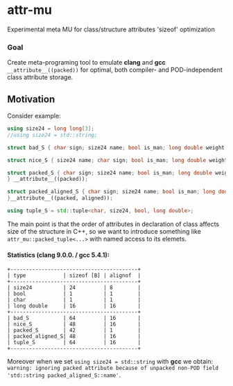 # attr-mu
Experimental meta MU for class/structure attributes 'sizeof' optimization

### Goal

Create meta-programing tool to emulate **clang** and **gcc** `__attribute__((packed))` for optimal, both compiler- and POD-independent class attribute storage.

## Motivation

Consider example:

``` C++
using size24 = long long[3];
//using size24 = std::string;

struct bad_S { char sign; size24 name; bool is_man; long double weight; };

struct nice_S { size24 name; char sign; bool is_man; long double weight; };

struct packed_S { char sign; size24 name; bool is_man; long double weight;
} __attribute__((packed));

struct packed_aligned_S { char sign; size24 name; bool is_man; long double weight;
}__attribute__((packed, aligned));

using tuple_S = std::tuple<char, size24, bool, long double>;
```

The main point is that the order of attributes in declaration of class affects size of the structure in C++,
so we want to introduce something like `attr_mu::packed_tuple<...>` with named access to its elemets.

#### Statistics (clang 9.0.0. / gcc 5.4.1):

```
+-----------------------------------------+
| type            | sizeof [B] | alignof  |
+-----------------------------------------+
| size24          | 24         | 8        |
| bool            | 1          | 1        |
| char            | 1          | 1        |
| long double     | 16         | 16       |
+-----------------------------------------+
| bad_S           | 64         | 16       |
| nice_S          | 48         | 16       |
| packed_S        | 42         | 1        |
| packed_aligned_S| 48         | 16       |
| tuple_S         | 64         | 16       |
+-----------------------------------------+
```
Moreover when we set  `using size24 = std::string` with **gcc** we obtain: `warning: ignoring packed attribute because of unpacked non-POD field 'std::string packed_aligned_S::name'`.

